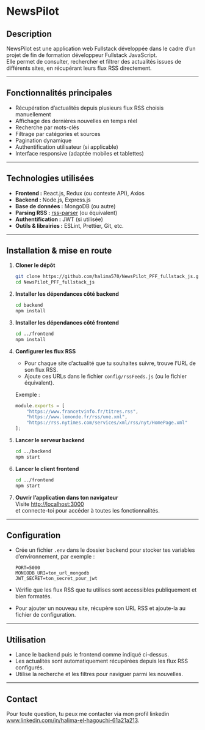 # NewsPilot

## Description

NewsPilot est une application web Fullstack développée dans le cadre d’un projet de fin de formation développeur Fullstack JavaScript.  
Elle permet de consulter, rechercher et filtrer des actualités issues de différents sites, en récupérant leurs flux RSS directement.

---

## Fonctionnalités principales

- Récupération d’actualités depuis plusieurs flux RSS choisis manuellement  
- Affichage des dernières nouvelles en temps réel  
- Recherche par mots-clés  
- Filtrage par catégories et sources  
- Pagination dynamique  
- Authentification utilisateur (si applicable)  
- Interface responsive (adaptée mobiles et tablettes)  

---

## Technologies utilisées

- **Frontend :** React.js, Redux (ou contexte API), Axios  
- **Backend :** Node.js, Express.js  
- **Base de données :** MongoDB (ou autre)  
- **Parsing RSS :** [rss-parser](https://www.npmjs.com/package/rss-parser) (ou équivalent)  
- **Authentification :** JWT (si utilisée)  
- **Outils & librairies :** ESLint, Prettier, Git, etc.

---

## Installation & mise en route

1. **Cloner le dépôt**  
    ```bash
    git clone https://github.com/halima570/NewsPilot_PFF_fullstack_js.git
    cd NewsPilot_PFF_fullstack_js
    ```

2. **Installer les dépendances côté backend**  
    ```bash
    cd backend
    npm install
    ```

3. **Installer les dépendances côté frontend**  
    ```bash
    cd ../frontend
    npm install
    ```

4. **Configurer les flux RSS**  
    - Pour chaque site d’actualité que tu souhaites suivre, trouve l’URL de son flux RSS.  
    - Ajoute ces URLs dans le fichier `config/rssFeeds.js` (ou le fichier équivalent).  

    Exemple :  
    ```javascript
    module.exports = [
        "https://www.francetvinfo.fr/titres.rss",
        "https://www.lemonde.fr/rss/une.xml",
        "https://rss.nytimes.com/services/xml/rss/nyt/HomePage.xml"
    ];
    ```

5. **Lancer le serveur backend**  
    ```bash
    cd ../backend
    npm start
    ```

6. **Lancer le client frontend**  
    ```bash
    cd ../frontend
    npm start
    ```

7. **Ouvrir l’application dans ton navigateur**  
   Visite [http://localhost:3000](http://localhost:3000)  
   et connecte-toi pour accéder à toutes les fonctionnalités.

---

## Configuration

- Crée un fichier `.env` dans le dossier backend pour stocker tes variables d’environnement, par exemple :  
    ```
    PORT=5000
    MONGODB_URI=ton_url_mongodb
    JWT_SECRET=ton_secret_pour_jwt
    ```
- Vérifie que les flux RSS que tu utilises sont accessibles publiquement et bien formatés.

- Pour ajouter un nouveau site, récupère son URL RSS et ajoute-la au fichier de configuration.

---

## Utilisation

- Lance le backend puis le frontend comme indiqué ci-dessus.  
- Les actualités sont automatiquement récupérées depuis les flux RSS configurés.  
- Utilise la recherche et les filtres pour naviguer parmi les nouvelles.

---
## Contact

Pour toute question, tu peux me contacter via mon profil linkedin 
www.linkedin.com/in/halima-el-hagouchi-61a21a213.
